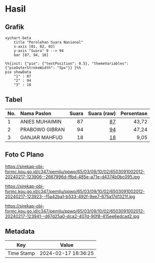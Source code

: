 # Hasil

## Grafik

```mermaid
xychart-beta
    title "Perolehan Suara Nasional"
    x-axis [01, 02, 03]
    y-axis "Suara" 0 --> 94
    bar [87, 94, 18]
```

```mermaid
%%{init: {"pie": {"textPosition": 0.5}, "themeVariables": {"pieOuterStrokeWidth": "5px"}} }%%
pie showData
    "1" : 87
    "2" : 94
    "3" : 18
```

## Tabel

| No. | Nama Paslon    | Suara | Suara (raw) | Persentase |
|:--- |:-------------- | -----:| -----------:| ----------:|
| 1   | ANIES MUHAIMIN | 87    | [87][p-1]   | 43,72      |
| 2   | PRABOWO GIBRAN | 94    | [94][p-2]   | 47,24      |
| 3   | GANJAR MAHFUD  | 18    | [18][p-3]   | 9,05       |


[p-1]: https://github.com/gigit-pemilu/pemilu-2024/blob/main/pilpres/hitung-suara/sub/65-kalimantan-utara/sub/03-nunukan/sub/09-nunukan-selatan/sub/1002-nunukan-selatan/sub/012-tps/sub/paslon-1.txt
[p-2]: https://github.com/gigit-pemilu/pemilu-2024/blob/main/pilpres/hitung-suara/sub/65-kalimantan-utara/sub/03-nunukan/sub/09-nunukan-selatan/sub/1002-nunukan-selatan/sub/012-tps/sub/paslon-2.txt
[p-3]: https://github.com/gigit-pemilu/pemilu-2024/blob/main/pilpres/hitung-suara/sub/65-kalimantan-utara/sub/03-nunukan/sub/09-nunukan-selatan/sub/1002-nunukan-selatan/sub/012-tps/sub/paslon-3.txt

## Foto C Plano

https://sirekap-obj-formc.kpu.go.id/c347/pemilu/ppwp/65/03/09/10/02/6503091002012-20240217-123906--2667996d-ffbd-485e-a71e-d4374b0bc095.jpg

https://sirekap-obj-formc.kpu.go.id/c347/pemilu/ppwp/65/03/09/10/02/6503091002012-20240217-123923--f5a42ba1-b533-492f-9ee7-675a17d1321f.jpg

https://sirekap-obj-formc.kpu.go.id/c347/pemilu/ppwp/65/03/09/10/02/6503091002012-20240217-123941--d67d25a0-dca2-407d-90f8-415ee6edcad2.jpg


## Metadata

| Key        | Value               |
| ---------- | ------------------- |
| Time Stamp | 2024-02-17 16:36:25 |



